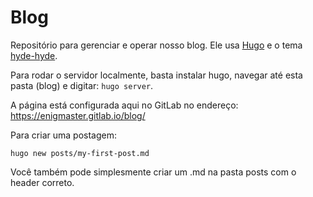 # Blog

Repositório para gerenciar e operar nosso blog. Ele usa
[Hugo](https://gohugo.io/) e o tema 
[hyde-hyde](https://themes.gohugo.io/hyde-hyde/).

Para rodar o servidor localmente, basta instalar hugo, navegar até esta pasta (blog)
e digitar: ```hugo server```.

A página está configurada aqui no GitLab no endereço: https://enigmaster.gitlab.io/blog/

Para criar uma postagem:
```
hugo new posts/my-first-post.md
```
Você também pode simplesmente criar um .md na pasta posts com o header correto.